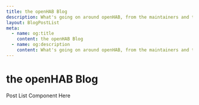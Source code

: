 ```yaml
---
title: the openHAB Blog
description: What's going on around openHAB, from the maintainers and the community
layout: BlogPostList
meta:
  - name: og:title
    content: the openHAB Blog
  - name: og:description
    content: What's going on around openHAB, from the maintainers and the community.
---
```


# the openHAB Blog

Post List Component Here
